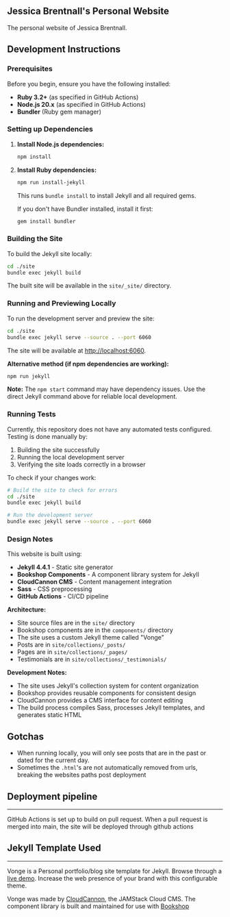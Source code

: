 
## Jessica Brentnall's Personal Website

The personal website of Jessica Brentnall.

## Development Instructions

### Prerequisites

Before you begin, ensure you have the following installed:

- **Ruby 3.2+** (as specified in GitHub Actions)
- **Node.js 20.x** (as specified in GitHub Actions)
- **Bundler** (Ruby gem manager)

### Setting up Dependencies

1. **Install Node.js dependencies:**
   ```bash
   npm install
   ```

2. **Install Ruby dependencies:**
   ```bash
   npm run install-jekyll
   ```
   
   This runs `bundle install` to install Jekyll and all required gems.

   If you don't have Bundler installed, install it first:
   ```bash
   gem install bundler
   ```

### Building the Site

To build the Jekyll site locally:

```bash
cd ./site
bundle exec jekyll build
```

The built site will be available in the `site/_site/` directory.

### Running and Previewing Locally

To run the development server and preview the site:

```bash
cd ./site
bundle exec jekyll serve --source . --port 6060
```

The site will be available at [http://localhost:6060](http://localhost:6060).

**Alternative method (if npm dependencies are working):**
```bash
npm run jekyll
```

**Note:** The `npm start` command may have dependency issues. Use the direct Jekyll command above for reliable local development.

### Running Tests

Currently, this repository does not have any automated tests configured. Testing is done manually by:

1. Building the site successfully
2. Running the local development server
3. Verifying the site loads correctly in a browser

To check if your changes work:
```bash
# Build the site to check for errors
cd ./site
bundle exec jekyll build

# Run the development server
bundle exec jekyll serve --source . --port 6060
```

### Design Notes

This website is built using:

- **Jekyll 4.4.1** - Static site generator
- **Bookshop Components** - A component library system for Jekyll
- **CloudCannon CMS** - Content management integration
- **Sass** - CSS preprocessing
- **GitHub Actions** - CI/CD pipeline

**Architecture:**
- Site source files are in the `site/` directory
- Bookshop components are in the `components/` directory
- The site uses a custom Jekyll theme called "Vonge"
- Posts are in `site/collections/_posts/`
- Pages are in `site/collections/_pages/`
- Testimonials are in `site/collections/_testimonials/`

**Development Notes:**
- The site uses Jekyll's collection system for content organization
- Bookshop provides reusable components for consistent design
- CloudCannon provides a CMS interface for content editing
- The build process compiles Sass, processes Jekyll templates, and generates static HTML

## Gotchas

- When running locally, you will only see posts that are in the past or dated for the current day.
- Sometimes the `.html`'s are not automatically removed from urls, breaking the websites paths post deployment

## Deployment pipeline
---
GitHub Actions is set up to build on pull request. When a pull request is merged into main, the site will be deployed through github actions

## Jekyll Template Used
---
Vonge is a Personal portfolio/blog site template for Jekyll. Browse through a [live demo](https://jazzed-kale.cloudvent.net/).
Increase the web presence of your brand with this configurable theme.

Vonge was made by [CloudCannon](http://cloudcannon.com/), the JAMStack Cloud CMS.
The component library is built and maintained for use with [Bookshop](https://github.com/cloudcannon/bookshop/)